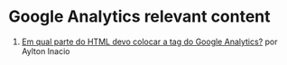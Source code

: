 # Google Analytics relevant content

1. [Em qual parte do HTML devo colocar a tag do Google Analytics?](https://www.youtube.com/watch?v=LuqMjSuoVwE) por Aylton Inacio